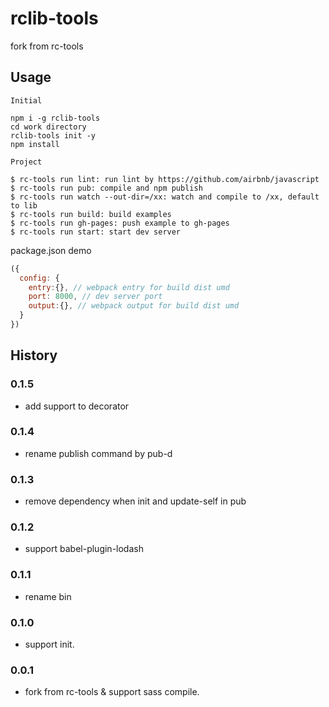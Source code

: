 # rclib-tools

fork from rc-tools

## Usage

```
Initial

npm i -g rclib-tools
cd work directory
rclib-tools init -y
npm install
```

```
Project

$ rc-tools run lint: run lint by https://github.com/airbnb/javascript
$ rc-tools run pub: compile and npm publish
$ rc-tools run watch --out-dir=/xx: watch and compile to /xx, default to lib
$ rc-tools run build: build examples
$ rc-tools run gh-pages: push example to gh-pages
$ rc-tools run start: start dev server
```


package.json demo

```js
({
  config: {
    entry:{}, // webpack entry for build dist umd
    port: 8000, // dev server port
    output:{}, // webpack output for build dist umd
  }
})
```

## History

### 0.1.5
- add support to decorator

### 0.1.4
- rename publish command by pub-d

### 0.1.3
- remove dependency when init and update-self in pub 

### 0.1.2
- support babel-plugin-lodash

### 0.1.1
- rename bin 

### 0.1.0
- support init.

### 0.0.1
- fork from rc-tools & support sass compile.
